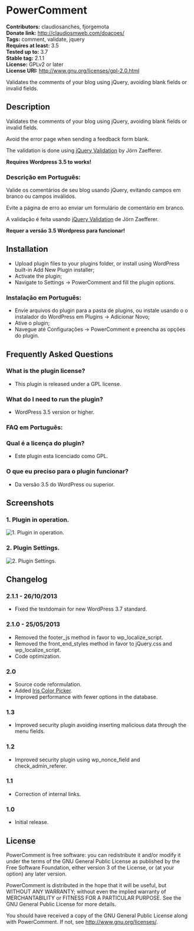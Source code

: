 # PowerComment #
**Contributors:** claudiosanches, fjorgemota  
**Donate link:** http://claudiosmweb.com/doacoes/  
**Tags:** comment, validate, jquery  
**Requires at least:** 3.5  
**Tested up to:** 3.7  
**Stable tag:** 2.1.1  
**License:** GPLv2 or later  
**License URI:** http://www.gnu.org/licenses/gpl-2.0.html  

Validates the comments of your blog using jQuery, avoiding blank fields or invalid fields.

## Description ##

Validates the comments of your blog using jQuery, avoiding blank fields or invalid fields.

Avoid the error page when sending a feedback form blank.

The validation is done using [jQuery Validation](http://bassistance.de/jquery-plugins/jquery-plugin-validation/) by Jörn Zaefferer.

**Requires Wordpress 3.5 to works!**

### Descrição em Português: ###

Valide os comentários de seu blog usando jQuery, evitando campos em branco ou campos inválidos.

Evite a página de erro ao enviar um formulário de comentário em branco.

A validação é feita usando [jQuery Validation](http://bassistance.de/jquery-plugins/jquery-plugin-validation/) de Jörn Zaefferer.

**Requer a versão 3.5 Wordpress para funcionar!**

## Installation ##

* Upload plugin files to your plugins folder, or install using WordPress built-in Add New Plugin installer;
* Activate the plugin;
* Navigate to Settings -> PowerComment and fill the plugin options.

### Instalação em Português: ###

* Envie arquivos do plugin para a pasta de plugins, ou instale usando o o instalador do WordPress em Plugins -> Adicionar Novo;
* Ative o plugin;
* Navegue até Configurações -> PowerComment e preencha as opções do plugin.

## Frequently Asked Questions ##

### What is the plugin license? ###

* This plugin is released under a GPL license.

### What do I need to run the plugin? ###

* WordPress 3.5 version or higher.

### FAQ em Português: ###

### Qual é a licença do plugin? ###

* Este plugin esta licenciado como GPL.

### O que eu preciso para o plugin funcionar? ###

* Da versão 3.5 do WordPress ou superior.

## Screenshots ##

### 1. Plugin in operation. ###
![1. Plugin in operation.](http://s.wordpress.org/extend/plugins/powercomment/screenshot-1.png)

### 2. Plugin Settings. ###
![2. Plugin Settings.](http://s.wordpress.org/extend/plugins/powercomment/screenshot-2.png)


## Changelog ##

### 2.1.1 - 26/10/2013 ###

* Fixed the textdomain for new WordPress 3.7 standard.

### 2.1.0 - 25/05/2013 ###

* Removed the footer_js method in favor to wp_localize_script.
* Removed the front_end_styles method in favor to jQuery.css and wp_localize_script.
* Code optimization.

### 2.0 ###

* Source code reformulation.
* Added [Iris Color Picker](http://automattic.github.com/Iris/).
* Improved performance with fewer options in the database.

### 1.3 ###

* Improved security plugin avoiding inserting malicious data through the menu fields.

### 1.2 ###

* Improved security plugin using wp_nonce_field and check_admin_referer.

### 1.1 ###

* Correction of internal links.

### 1.0 ###

* Initial release.

## License ##

PowerComment is free software: you can redistribute it and/or modify it under the terms of the GNU General Public License as published
by the Free Software Foundation, either version 3 of the License, or (at your option) any later version.

PowerComment is distributed in the hope that it will be useful, but WITHOUT ANY WARRANTY; without even the implied warranty of
MERCHANTABILITY or FITNESS FOR A PARTICULAR PURPOSE. See the GNU General Public License for more details.

You should have received a copy of the GNU General Public License along with PowerComment. If not, see <http://www.gnu.org/licenses/>.
